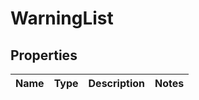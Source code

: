 
# WarningList

## Properties
Name | Type | Description | Notes
------------ | ------------- | ------------- | -------------



